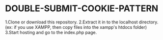# DOUBLE-SUBMIT-COOKIE-PATTERN
 1.Clone or download this repository.
 2.Extract it in to the localhost directory. (ex: if you use XAMPP, then copy files into the xampp's htdocs folder)
 3.Start hosting and go to the index.php page.
